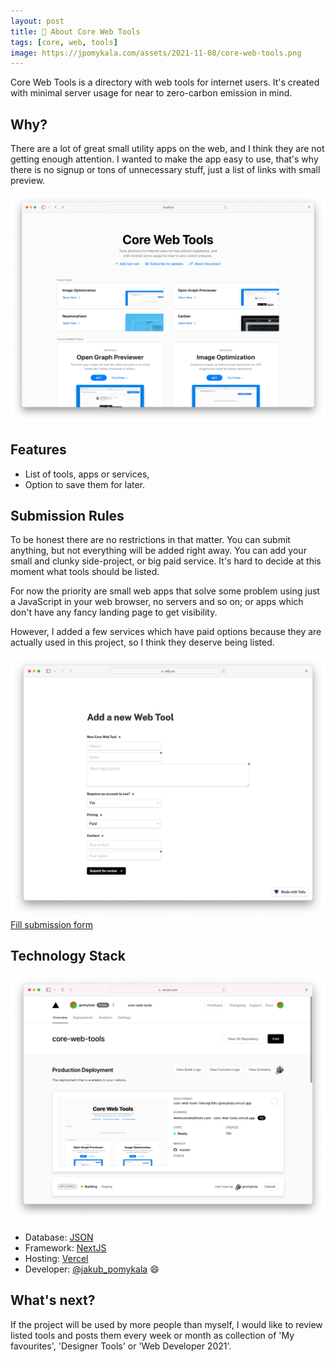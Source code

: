 ```yaml
---
layout: post
title: 🧰 About Core Web Tools
tags: [core, web, tools]
image: https://jpomykala.com/assets/2021-11-08/core-web-tools.png
---
```


Core Web Tools is a directory with web tools for internet users. It's created with minimal server usage for near to zero-carbon emission in mind.

## Why?

There are a lot of great small utility apps on the web, and I think they are not getting enough attention.
I wanted to make the app easy to use, that's why there is no signup or tons of unnecessary stuff, just a list of links with small preview.

![Core Web Tools](/assets/2021-11-08/core-web-tools.png)

## Features

- List of tools, apps or services,
- Option to save them for later.

## Submission Rules

To be honest there are no restrictions in that matter. You can submit anything, but not everything will be added right away.
You can add your small and clunky side-project, or big paid service. It's hard to decide at this moment what tools should be listed.

For now the priority are small web apps that solve some problem using just a JavaScript in your web browser, no servers and so on; or apps which don't have any
fancy landing page to get visibility. 

However, I added a few services which have paid options because they are actually used in this project, so I think they deserve being listed.


![Core Web Tools Submission](/assets/2021-11-08/submit-core-web-tool.png)
[Fill submission form](https://tally.so/r/wzQp83)

## Technology Stack

![Core Web Tools Stack](/assets/2021-11-08/core-web-tools-deployment.png)

- Database: [JSON](https://www.json.org/json-en.html)
- Framework: [NextJS](https://nextjs.org)
- Hosting: [Vercel](https://vercel.com)
- Developer: [@jakub_pomykala](https://twitter.com/jakub_pomykala) 😄

## What's next?

If the project will be used by more people than myself, I would like to review listed tools and posts them 
every week or month as collection of 'My favourites', 'Designer Tools' or 'Web Developer 2021'.
